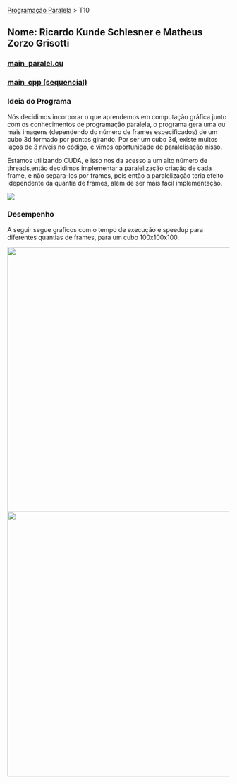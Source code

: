 [Programação Paralela](https://github.com/AndreaInfUFSM/elc139-2018a) > T10

## Nome: Ricardo Kunde Schlesner e Matheus Zorzo Grisotti

### [main_paralel.cu](https://github.com/kadykunde/elc139-2019a/blob/master/trabalhos/t10/main_paralel.cu)
### [main_cpp (sequencial)](https://github.com/kadykunde/elc139-2019a/blob/master/trabalhos/t10/main_cpp.cpp)

### Ideia do Programa

Nós decidimos incorporar o que aprendemos em computação gráfica junto com os conhecimentos de programação paralela, o programa gera uma ou mais imagens (dependendo do número de frames especificados) de um cubo 3d formado por pontos girando. Por ser um cubo 3d, existe muitos laços de 3 níveis no código, e vimos oportunidade de paralelisação nisso.

Estamos utilizando CUDA, e isso nos da acesso a um alto número de threads,então decidimos implementar a paralelização criação de cada frame, e não separa-los por frames, pois então a paralelização teria efeito idependente da quantia de frames, além de ser mais facil implementação.

<img src="https://i.imgur.com/rfG77QU.gif">

### Desempenho

A seguir segue graficos com o tempo de execução e speedup para diferentes quantias de frames, para um cubo 100x100x100.

<img src="https://cdn.discordapp.com/attachments/434506399200837633/598687210677469209/Sequencial_x_Cuda.png" width="600">


<img src="https://cdn.discordapp.com/attachments/434506399200837633/598687884710510592/Frames_e_Speedup.png" width="600">


